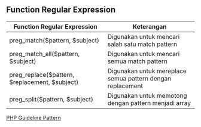 ## Function Regular Expression

| Function Regular Expression                       | Keterangan                                                 | 
| ------------------------------------------------- | ---------------------------------------------------------  |
| preg_match($pattern, $subject)                    | Digunakan untuk mencari salah satu match pattern           |
| preg_match_all($pattern, $subject)                | Digunakan untuk mencari semua match pattern                |
| preg_replace($pattern, $replacement, $subject)    | Digunakan untuk mereplace semua pattern dengan replacement |
| preg_split($pattern, $subject)                    | Digunakan untuk memotong dengan pattern menjadi array      |

[PHP Guideline Pattern](https://www.php.net/manual/en/pcre.pattern.php "https://www.php.net/manual/en/pcre.pattern.php")
